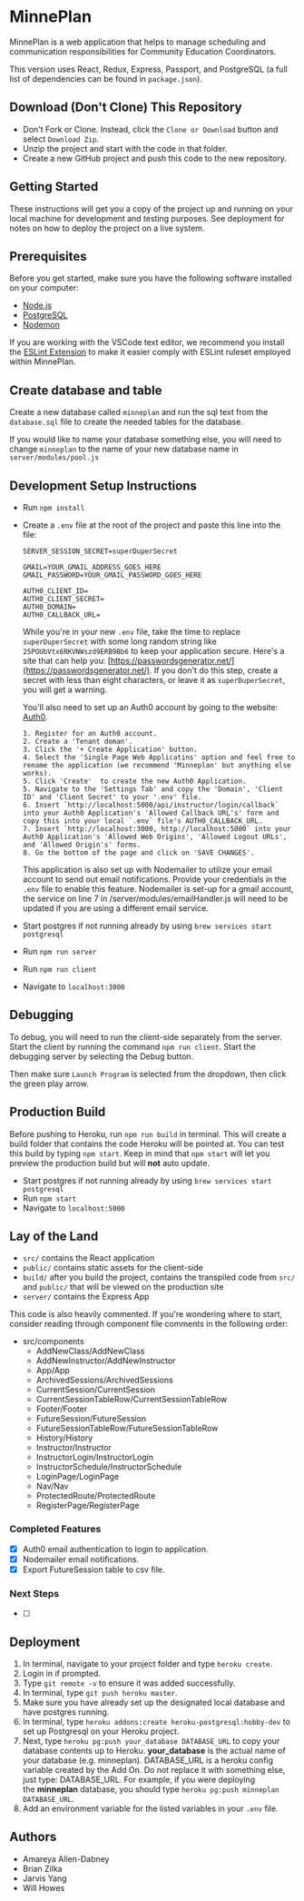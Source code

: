 # MinnePlan

MinnePlan is a web application that helps to manage scheduling and communication responsibilities for Community Education Coordinators.

This version uses React, Redux, Express, Passport, and PostgreSQL (a full list of dependencies can be found in `package.json`).


## Download (Don't Clone) This Repository

* Don't Fork or Clone. Instead, click the `Clone or Download` button and select `Download Zip`.
* Unzip the project and start with the code in that folder.
* Create a new GitHub project and push this code to the new repository.

## Getting Started

These instructions will get you a copy of the project up and running on your local machine for development and testing purposes. See deployment for notes on how to deploy the project on a live system.

## Prerequisites

Before you get started, make sure you have the following software installed on your computer:

- [Node.js](https://nodejs.org/en/)
- [PostgreSQL](https://www.postgresql.org/)
- [Nodemon](https://nodemon.io/)

If you are working with the VSCode text editor, we recommend you install the [ESLint Extension](https://marketplace.visualstudio.com/items?itemName=dbaeumer.vscode-eslint) to make it easier comply with ESLint ruleset employed within MinnePlan.

## Create database and table

Create a new database called `minneplan` and run the sql text from the `database.sql` file to create the needed tables for the database.

If you would like to name your database something else, you will need to change `minneplan` to the name of your new database name in `server/modules/pool.js`

## Development Setup Instructions

* Run `npm install`
* Create a `.env` file at the root of the project and paste this line into the file:
    ```
    SERVER_SESSION_SECRET=superDuperSecret

    GMAIL=YOUR_GMAIL_ADDRESS_GOES_HERE
    GMAIL_PASSWORD=YOUR_GMAIL_PASSWORD_GOES_HERE

    AUTH0_CLIENT_ID=
    AUTH0_CLIENT_SECRET=
    AUTH0_DOMAIN=
    AUTH0_CALLBACK_URL=

    ```
    While you're in your new `.env` file, take the time to replace `superDuperSecret` with some long random string like `25POUbVtx6RKVNWszd9ERB9Bb6` to keep your application secure. Here's a site that can help you: [https://passwordsgenerator.net/](https://passwordsgenerator.net/). If you don't do this step, create a secret with less than eight characters, or leave it as `superDuperSecret`, you will get a warning.

    You'll also need to set up an Auth0 account by going to the website: [Auth0](https://auth0.com/).

    ```
    1. Register for an Auth0 account.
    2. Create a 'Tenant doman'.
    3. Click the '+ Create Application' button.
    4. Select the 'Single Page Web Applicatins' option and feel free to rename the application (we recommend 'Minneplan' but anything else works).
    5. Click 'Create'  to create the new Auth0 Application.
    5. Navigate to the 'Settings Tab' and copy the 'Domain', 'Client ID' and 'Client Secret' to your '.env' file.
    6. Insert `http://localhost:5000/api/instructor/login/callback` into your Auth0 Application's 'Allowed Callback URL's' form and copy this into your local `.env` file's AUTH0_CALLBACK_URL.
    7. Insert `http://localhost:3000, http://localhost:5000` into your Auth0 Application's 'Allowed Web Origins', 'Allowed Logout URLs', and 'Allowed Origin's' forms.
    8. Go the bottom of the page and click on 'SAVE CHANGES'.
    ```

    This application is also set up with Nodemailer to utilize your email account to send out email notifications. Provide your credentials in the `.env` file to enable this feature. Nodemailer is set-up for a gmail account, the service on line 7 in /server/modules/emailHandler.js will need to be updated if you are using a different email service.

* Start postgres if not running already by using `brew services start postgresql`
* Run `npm run server`
* Run `npm run client`
* Navigate to `localhost:3000`

## Debugging

To debug, you will need to run the client-side separately from the server. Start the client by running the command `npm run client`. Start the debugging server by selecting the Debug button.

Then make sure `Launch Program` is selected from the dropdown, then click the green play arrow.

## Production Build

Before pushing to Heroku, run `npm run build` in terminal. This will create a build folder that contains the code Heroku will be pointed at. You can test this build by typing `npm start`. Keep in mind that `npm start` will let you preview the production build but will **not** auto update.

* Start postgres if not running already by using `brew services start postgresql`
* Run `npm start`
* Navigate to `localhost:5000`

## Lay of the Land

* `src/` contains the React application
* `public/` contains static assets for the client-side
* `build/` after you build the project, contains the transpiled code from `src/` and `public/` that will be viewed on the production site
* `server/` contains the Express App

This code is also heavily commented. If you're wondering where to start, consider reading through component file comments in the following order:

* src/components
  * AddNewClass/AddNewClass
  * AddNewInstructor/AddNewInstructor
  * App/App
  * ArchivedSessions/ArchivedSessions
  * CurrentSession/CurrentSession
  * CurrentSessionTableRow/CurrentSessionTableRow
  * Footer/Footer
  * FutureSession/FutureSession
  * FutureSessionTableRow/FutureSessionTableRow
  * History/History
  * Instructor/Instructor
  * InstructorLogin/InstructorLogin
  * InstructorSchedule/InstructorSchedule
  * LoginPage/LoginPage
  * Nav/Nav
  * ProtectedRoute/ProtectedRoute
  * RegisterPage/RegisterPage

### Completed Features

- [x] Auth0 email authentication to login to application.
- [x] Nodemailer email notifications.
- [x] Export FutureSession table to csv file.

### Next Steps

- [ ]

## Deployment

1. In terminal, navigate to your project folder and type `heroku create`.
1. Login in if prompted.
1. Type `git remote -v` to ensure it was added successfully.
1. In terminal, type `git push heroku master`.
1. Make sure you have already set up the designated local database and have postgres running.
1. In terminal, type `heroku addons:create heroku-postgresql:hobby-dev` to set up Postgresql on your Heroku project.
1. Next, type `heroku pg:push your_database DATABASE_URL` to copy your database contents up to Heroku. **your_database** is the actual name of your database (e.g. minneplan). DATABASE_URL is a heroku config variable created by the Add On. Do not replace it with something else, just type: DATABASE_URL. For example, if you were deploying the **minneplan** database, you should type `heroku pg:push minneplan DATABASE_URL`.
1. Add an environment variable for the listed variables in your `.env` file.

## Authors

- Amareya Allen-Dabney
- Brian Zilka
- Jarvis Yang
- Will Howes

